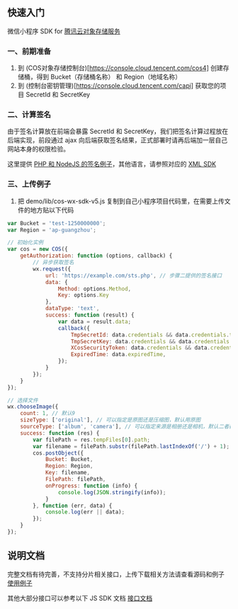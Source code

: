 ## 快速入门

微信小程序 SDK for [腾讯云对象存储服务](https://cloud.tencent.com/product/cos)

### 一、前期准备

1. 到 (COS对象存储控制台)[https://console.cloud.tencent.com/cos4] 创建存储桶，得到 Bucket（存储桶名称） 和 Region（地域名称）
2. 到 (控制台密钥管理)[https://console.cloud.tencent.com/capi] 获取您的项目 SecretId 和 SecretKey

### 二、计算签名

由于签名计算放在前端会暴露 SecretId 和 SecretKey，我们把签名计算过程放在后端实现，前段通过 ajax 向后端获取签名结果，正式部署时请再后端加一层自己网站本身的权限检验。

这里提供 [PHP 和 NodeJS 的签名例子](https://github.com/tencentyun/cos-js-sdk-v5/blob/master/server/)，其他语言，请参照对应的 [XML SDK](https://cloud.tencent.com/document/product/436/6474)

### 三、上传例子

1. 把 demo/lib/cos-wx-sdk-v5.js 复制到自己小程序项目代码里，在需要上传文件的地方贴以下代码

```javascript
var Bucket = 'test-1250000000';
var Region = 'ap-guangzhou';

// 初始化实例
var cos = new COS({
    getAuthorization: function (options, callback) {
        // 异步获取签名
        wx.request({
            url: 'https://example.com/sts.php', // 步骤二提供的签名接口
            data: {
                Method: options.Method,
                Key: options.Key
            },
            dataType: 'text',
            success: function (result) {
                var data = result.data;
                callback({
                    TmpSecretId: data.credentials && data.credentials.tmpSecretId,
                    TmpSecretKey: data.credentials && data.credentials.tmpSecretKey,
                    XCosSecurityToken: data.credentials && data.credentials.sessionToken,
                    ExpiredTime: data.expiredTime,
                });
            }
        });
    }
});

// 选择文件
wx.chooseImage({
    count: 1, // 默认9
    sizeType: ['original'], // 可以指定是原图还是压缩图，默认用原图
    sourceType: ['album', 'camera'], // 可以指定来源是相册还是相机，默认二者都有
    success: function (res) {
        var filePath = res.tempFiles[0].path;
        var filename = filePath.substr(filePath.lastIndexOf('/') + 1);
        cos.postObject({
            Bucket: Bucket,
            Region: Region,
            Key: filename,
            FilePath: filePath,
            onProgress: function (info) {
                console.log(JSON.stringify(info));
            }
        }, function (err, data) {
            console.log(err || data);
        });
    }
});
```

## 说明文档

完整文档有待完善，不支持分片相关接口，上传下载相关方法请查看源码和例子 [使用例子](demo/demo-sdk.js)

其他大部分接口可以参考以下 JS SDK 文档 [接口文档](https://cloud.tencent.com/document/product/436/12260)
